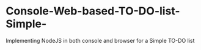 # Console-Web-based-TO-DO-list-Simple-
Implementing NodeJS in both console and browser for a Simple TO-DO list
